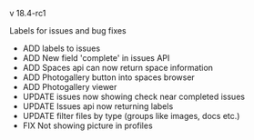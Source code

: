 v 18.4-rc1

Labels for issues and bug fixes

* ADD labels to issues
* ADD New field 'complete' in issues API
* ADD Spaces api can now return space information
* ADD Photogallery button into spaces browser
* ADD Photogallery viewer
* UPDATE issues now showing check near completed issues
* UPDATE Issues api now returning labels
* UPDATE filter files by type (groups like images, docs etc.)
* FIX Not showing picture in profiles
